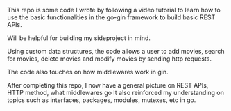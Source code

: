 This repo is some code I wrote by following a video tutorial to learn how to use the basic functionalities in the go-gin framework to build basic REST APIs.

Will be helpful for building my sideproject in mind.

Using custom data structures, the code allows a user to add movies, search for movies, delete movies and modify movies by sending http requests.

The code also touches on how middlewares work in gin. 

After completing this repo, I now have a general picture on REST APIs, HTTP method, what middlewares go It also reinforced my understanding on topics such as interfaces, packages, modules, mutexes, etc in go.